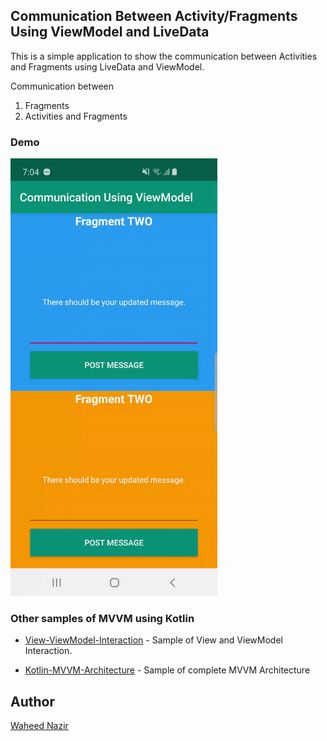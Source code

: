 ## Communication Between Activity/Fragments Using ViewModel and LiveData 

This is a simple application to show the communication between Activities and Fragments using LiveData and ViewModel.

Communication between
 1. Fragments
 2. Activities and Fragments

### Demo
<img height="700px" src="https://github.com/WaheedNazir/Communication-ActivityFragment-ViewModel/blob/master/images/sample_demo.gif" />

### Other samples of MVVM using Kotlin

* [View-ViewModel-Interaction] - Sample of View and ViewModel Interaction.
* [Kotlin-MVVM-Architecture] - Sample of complete MVVM Architecture

   [Kotlin-MVVM-Architecture]: <https://github.com/WaheedNazir/Kotlin-MVVM-Architecture>
   [View-ViewModel-Interaction]: <https://github.com/WaheedNazir/View-ViewModel-Interaction>

## Author
[Waheed Nazir](https://www.linkedin.com/in/waheed-nazir-36521579/ "Waheed Nazir (GreenProLogix)")


